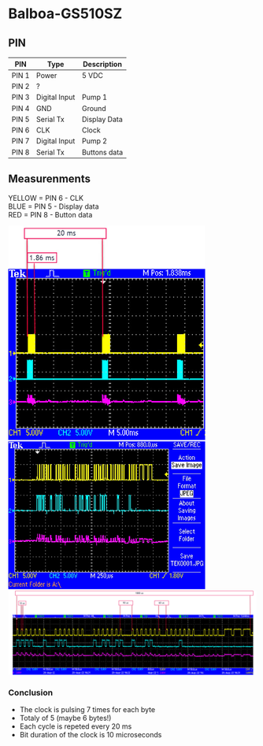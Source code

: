 # Balboa-GS510SZ

## PIN

| PIN           | Type            | Description   |
| ------------- | --------------  |-------------- |
| PIN 1         | Power           |  5 VDC        |
| PIN 2         | ?               |               |
| PIN 3         | Digital Input   |  Pump 1       |
| PIN 4         | GND             |  Ground       |
| PIN 5         | Serial Tx       |  Display Data |
| PIN 6         | CLK             |  Clock        |
| PIN 7         | Digital Input   |  Pump 2       |
| PIN 8         | Serial Tx       |  Buttons data |

## Measurenments 

YELLOW = PIN 6 - CLK <br />
BLUE  = PIN 5 - Display data <br /> 
RED    = PIN 8 - Button data <br />

<img src="https://github.com/MagnusPer/Balboa-GS510SZ/blob/main/measurements/Cycles.JPG" width="400">

<img src="https://github.com/MagnusPer/Balboa-GS510SZ/blob/main/measurements/PIN6-PIN5-PIN8.JPG" width="400">
 
<img src="https://github.com/MagnusPer/Balboa-GS510SZ/blob/main/measurements/Complete%20Sequence.JPG" width="1000">

### Conclusion
- The clock is pulsing 7 times for each byte  <br />
- Totaly of 5 (maybe 6 bytes!) <br />
- Each cycle is repeted every 20 ms <br />
- Bit duration of the clock is 10 microseconds <br />
